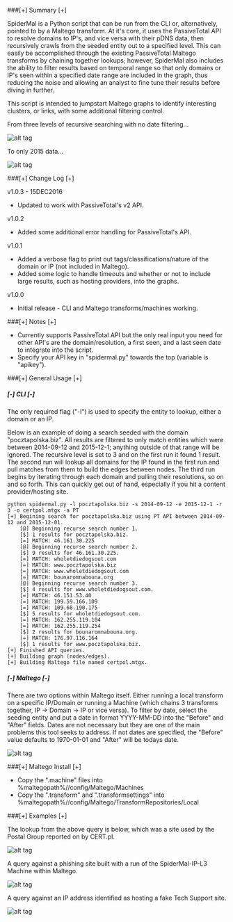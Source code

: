 ###[+] Summary [+]

SpiderMal is a Python script that can be run from the CLI or, alternatively, pointed to by a Maltego transform. At it's core, it uses the PassiveTotal API to resolve domains to IP's, and vice versa with their pDNS data, then recursively crawls from the seeded entity out to a specified level. This can easily be accomplished through the existing PassiveTotal Maltego transforms by chaining together lookups; however, SpiderMal also includes the ability to filter results based on temporal range so that only domains or IP's seen within a specified date range are included in the graph, thus reducing the noise and allowing an analyst to fine tune their results before diving in further.

This script is intended to jumpstart Maltego graphs to identify interesting clusters, or links, with some additional filtering control.

From three levels of recursive searching with no date filtering...

![alt tag](Images/datebefore.png "Before")

To only 2015 data...

![alt tag](Images/dateafter.png "After")

###[+] Change Log [+]

v1.0.3 - 15DEC2016
* Updated to work with PassiveTotal's v2 API.

v1.0.2
* Added some additional error handling for PassiveTotal's API.

v1.0.1
* Added a verbose flag to print out tags/classifications/nature of the domain or IP (not included in Maltego).
* Added some logic to handle timeouts and whether or not to include large results, such as hosting providers, into the graphs.

v1.0.0
* Initial release - CLI and Maltego transforms/machines working.

###[+] Notes [+]

* Currently supports PassiveTotal API but the only real input you need for other API's are the domain/resolution,  a first seen, and a last seen date to integrate into the script.
* Specify your API key in "spidermal.py" towards the top (variable is "apikey"). 

###[+] General Usage [+]

#####  [-] CLI [-]

The only required flag ("-l") is used to specify the entity to lookup, either a domain or an IP.

Below is an example of doing a search seeded with the domain "pocztapolska.biz". All results are filtered to only match entities which were between 2014-09-12 and 2015-12-1; anything outside of that range will be ignored. The recursive level is set to 3 and on the first run it found 1 result. The second run will lookup all domains for the IP found in the first run and pull matches from them to build the edges between nodes. The third run begins by iterating through each domain and pulling their resolutions, so on and so forth. This can quickly get out of hand, especially if you hit a content provider/hosting site.

```
python spidermal.py -l pocztapolska.biz -s 2014-09-12 -e 2015-12-1 -r 3 -o certpol.mtgx -a PT
[+] Begining search for pocztapolska.biz using PT API between 2014-09-12 and 2015-12-01.
    [@] Beginning recurse search number 1.
    [$] 1 results for pocztapolska.biz.
	[=] MATCH: 46.161.30.225
    [@] Beginning recurse search number 2.
    [$] 9 results for 46.161.30.225.
	[=] MATCH: wholetdiedogsout.com
	[=] MATCH: www.pocztapolska.biz
	[=] MATCH: www.wholetdiedogsout.com
	[=] MATCH: bounaromnabouna.org
    [@] Beginning recurse search number 3.
    [$] 4 results for www.wholetdiedogsout.com.
	[=] MATCH: 46.151.53.40
	[=] MATCH: 199.59.166.109
	[=] MATCH: 109.68.190.175
    [$] 5 results for wholetdiedogsout.com.
	[=] MATCH: 162.255.119.104
	[=] MATCH: 162.255.119.254
    [$] 2 results for bounaromnabouna.org.
	[=] MATCH: 176.97.116.164
    [$] 1 results for www.pocztapolska.biz.
[+] Finished API queries.
[+] Building graph (nodes/edges).
[+] Building Maltego file named certpol.mtgx.
```  

#####  [-] Maltego [-]

There are two options within Maltego itself. Either running a local transform on a specific IP/Domain or running a Machine (which chains 3 transforms together, IP -> Domain -> IP or vice versa). To filter by date, select the seeding entity and put a date in format YYYY-MM-DD into the "Before" and "After" fields. Dates are not necessary but they are one of the main problems this tool seeks to address. If not dates are specified, the "Before" value defaults to 1970-01-01 and "After" will be todays date.

![alt tag](Images/entitydate.png "Maltego Entity Fields")

###[+] Maltego Install [+]

* Copy the ".machine" files into %maltegopath%/<version>/config/Maltego/Machines
* Copy the ".transform" and ".transformsettings" into %maltegopath%/<version>/config/Maltego/TransformRepositories/Local

###[+] Examples [+]

The lookup from the above query is below, which was a site used by the Postal Group reported on by CERT.pl.

![alt tag](Images/certpol.png "Postal Group")

A query against a phishing site built with a run of the SpiderMal-IP-L3 Machine within Maltego.

![alt tag](Images/phishing.png "Phishing")

A query against an IP address identified as hosting a fake Tech Support site.

![alt tag](Images/faketech.png "Fake Tech Support")
